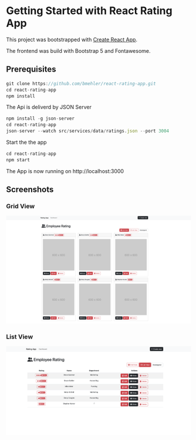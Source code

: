 # Getting Started with React Rating App

This project was bootstrapped with [Create React App](https://github.com/facebook/create-react-app).

The frontend was build with Bootstrap 5 and Fontawesome.

## Prerequisites

```js
git clone https://github.com/bmehler/react-rating-app.git
cd react-rating-app
npm install
```

The Api is deliverd by JSON Server

```js
npm install -g json-server
cd react-rating-app
json-server --watch src/services/data/ratings.json --port 3004
```

Start the the app

```js
cd react-rating-app
npm start
```

The App is now running on http://localhost:3000


## Screenshots

### Grid View

![Grid view](Screenshot_1.png)

### List View

![Grid view](Screenshot_2.png)
